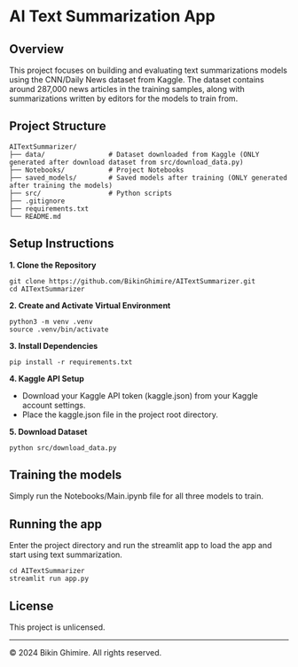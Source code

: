 # AI Text Summarization App

## Overview
This project focuses on building and evaluating text summarizations models using the CNN/Daily News dataset from Kaggle. The dataset contains around 287,000 news articles in the training samples, along with summarizations written by editors for the models to train from.


## Project Structure
```plaintext
AITextSummarizer/
├── data/                # Dataset downloaded from Kaggle (ONLY generated after download dataset from src/download_data.py)
├── Notebooks/           # Project Notebooks
├── saved_models/        # Saved models after training (ONLY generated after training the models)
├── src/                 # Python scripts
├── .gitignore
├── requirements.txt
└── README.md
```


## Setup Instructions

**1. Clone the Repository**
```
git clone https://github.com/BikinGhimire/AITextSummarizer.git
cd AITextSummarizer
```

**2. Create and Activate Virtual Environment**
```
python3 -m venv .venv
source .venv/bin/activate
```

**3. Install Dependencies**
```
pip install -r requirements.txt
```

**4. Kaggle API Setup**
- Download your Kaggle API token (kaggle.json) from your Kaggle account settings.
- Place the kaggle.json file in the project root directory.

**5. Download Dataset**
```
python src/download_data.py
```


## Training the models
Simply run the Notebooks/Main.ipynb file for all three models to train.


## Running the app
Enter the project directory and run the streamlit app to load the app and start using text summarization.
```
cd AITextSummarizer
streamlit run app.py
```

## License
This project is unlicensed.

---
© 2024 Bikin Ghimire. All rights reserved.
